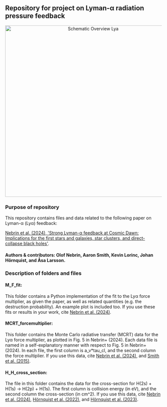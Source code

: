 ## Repository for project on Lyman-α radiation pressure feedback
<div style="text-align: center;">
    <img src="https://github.com/user-attachments/assets/fa23c18b-6641-4bc1-beed-804950a428bb" alt="Schematic Overview Lya" width="550"/>
</div>

### Purpose of repository

This repository contains files and data related to the following paper on Lyman-α (Lyα) feedback:

[Nebrin et al. (2024), 'Strong Lyman-α feedback at Cosmic Dawn: Implications for the first stars and galaxies, star clusters, and direct-collapse black holes'](INSERT).

#### Authors & contributors: Olof Nebrin, Aaron Smith, Kevin Lorinc, Johan Hörnquist, and Åsa Larsson. 

### Description of folders and files

#### M_F_fit:

This folder contains a Python implementation of the fit to the Lyα force multiplier, as given the paper, as well as related quantities 
(e.g. the destruction probability). An example plot is included too. If you use these fits or results in your work, cite [Nebrin et al. (2024)](INSERT).

#### MCRT_forcemultiplier:

This folder contains the Monte Carlo radiative transfer (MCRT) data for the Lyα force multiplier, as plotted in Fig. 5 in Nebrin+ (2024). Each data file is named in a self-explanatory manner with respect to Fig. 5 in Nebrin+ (2024). In each file, the first column is a_v*tau_cl, and the second column the force multiplier. If you use this data, cite [Nebrin et al. (2024)](INSERT), and [Smith et al. (2015)](https://ui.adsabs.harvard.edu/abs/2015MNRAS.449.4336S/abstract). 

#### H_H_cross_section:

The file in this folder contains the data for the cross-section for H(2s) + H(1s) -> H(2p) + H(1s). The first column is collision energy (in eV), and the second column the cross-section (in cm^2). If you use this data, cite [Nebrin et al. (2024)](INSERT), [Hörnquist et al. (2022)](https://journals.aps.org/pra/abstract/10.1103/PhysRevA.106.062821), and [Hörnquist et al. (2023)](https://journals.aps.org/pra/abstract/10.1103/PhysRevA.108.052811).
